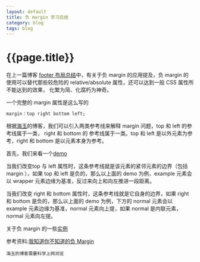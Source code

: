 ```yaml
---
layout: default
title: 负 margin 学习总结
category: blog
tags: blog
---
```


# {{page.title}}

在上一篇博客 [footer 布局总结](https://sfmonkey.github.io/blog/2016/07/footer.html)中，有关于负 margin 的应用提及，负 margin 的
使用可以替代那些较危险的 relative/absolute 属性，还可以达到一般 CSS 属性所不能达到的效果， 化繁为简、化腐朽为神奇。

一个完整的 margin 属性是这么写的
```css
margin：top right bottom left;
```
根据[海玉](http://www.hicss.net/)的博客，我们可以引入两类参考线来解释 margin 问题，top 和 left 的参考线属于一类， right 和 bottom 的
参考线属于一类。top 和 left 是以外元素为参考，right 和 bottom 是以元素本身为参考。

首先，我们来看一个[demo](https://sfmonkey.github.io/demo/margin.html)

当我们改变top 与 left 属性时，这条参考线就是该元素的紧邻元素的边界（包括 margin ），如果 top 和 left 是负的，那么以上面的 demo 为例，example
元素会以 wrapper 元素边缘为基准，反过来向上和向左推进一段距离。

当我们改变 right 和 bottom 属性时，这条参考线就是它自身的边界，如果 right 和 bottom 是负的，那么以上面的 demo 为例，下方的 normal 元素会以 example 
元素边缘为基准，normal 元素向上提，如果 normal 是内联元素，normal 元素向左提。

关于负 margin 的一些[实例](http://www.hicss.net/i-know-you-do-not-know-the-negative-margin/)

参考资料:[我知道你不知道的负 Margin ](http://www.hicss.net/i-know-you-do-not-know-the-negative-margin/)

    海玉的博客需要科学上网浏览